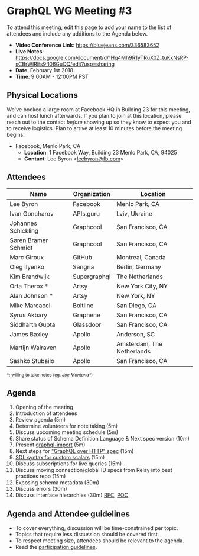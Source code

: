# GraphQL WG Meeting #3

To attend this meeting, edit this page to add your name to the list of attendees
and include any additions to the Agenda below.

- **Video Conference Link**: https://bluejeans.com/336583652
- **Live Notes**: https://docs.google.com/document/d/1Hq4Mh9R1yTRuX0Z_tuKxNsRP-sCBrWlREs9fl06GuQQ/edit?usp=sharing
- **Date**: February 1st 2018
- **Time**: 9:00AM - 12:00PM PST

## Physical Locations

We've booked a large room at Facebook HQ in Building 23 for this meeting, and
can host lunch afterwards. If you plan to join at this location, please
reach out to the contact *before* showing up so they know to expect you and to
receive logistics. Plan to arrive at least 10 minutes before the meeting begins.

- Facebook, Menlo Park, CA
  - **Location**:
    1 Facebook Way, Building 23
    Menlo Park, CA, 94025
  - **Contact**: Lee Byron \<leebyron@fb.com>

## Attendees

Name                 | Organization  | Location
-------------------- | ------------- | ----------------------
Lee Byron            | Facebook      | Menlo Park, CA
Ivan Goncharov       | APIs.guru     | Lviv, Ukraine
Johannes Schickling  | Graphcool     | San Francisco, CA
Søren Bramer Schmidt | Graphcool     | San Francisco, CA
Marc Giroux          | GitHub        | Montreal, Canada
Oleg Ilyenko         | Sangria       | Berlin, Germany
Kim Brandwijk        | Supergraphql  | The Netherlands
Orta Therox *        | Artsy         | New York City, NY
Alan Johnson *       | Artsy         | New York, NY
Mike Marcacci        | Boltline      | San Diego, CA
Syrus Akbary         | Graphene      | San Francisco, CA
Siddharth Gupta      | Glassdoor     | San Francisco, CA
James Baxley         | Apollo        | Anderson, SC
Martijn Walraven     | Apollo        | Amsterdam, The Netherlands
Sashko Stubailo      | Apollo        | San Francisco, CA

<small>\*: willing to take notes (eg. <em>Joe Montana*</em>)</small>

## Agenda

1. Opening of the meeting
1. Introduction of attendees
1. Review agenda (5m)
1. Determine volunteers for note taking (5m)
1. Discuss upcoming meeting schedule (5m)
1. Share status of Schema Definition Language & Next spec version (10m)
1. Present [graphql-import](https://github.com/graphcool/graphql-import) (5m)
1. Next steps for ["GraphQL over HTTP" spec](https://github.com/APIs-guru/graphql-over-http) (15m)
1. [SDL syntax for custom scalars](https://github.com/facebook/graphql/pull/326#issuecomment-347948670) (15m)
1. Discuss subscriptions for live queries (15m)
1. Discuss moving connection/global ID specs from Relay into best practices repo (15m)
1. Exposing schema metadata (30m)
1. Discuss errors (30m)
1. Discuss interface hierarchies (30m) [RFC](https://github.com/facebook/graphql/pull/373), [POC](https://github.com/graphql/graphql-js/pull/1218)

## Agenda and Attendee guidelines

- To cover everything, discussion will be time-constrained per topic.
- Topics that require less discussion should be covered first.
- To respect meeting size, attendees should be relevant to the agenda.
- Read the [participation guidelines](../README.md#participation-guidelines).
